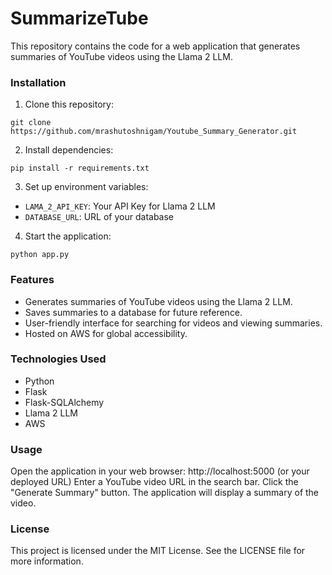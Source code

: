 # SummarizeTube

This repository contains the code for a web application that generates summaries of YouTube videos using the Llama 2
LLM.

### Installation

1. Clone this repository:

```
git clone https://github.com/mrashutoshnigam/Youtube_Summary_Generator.git
```

2. Install dependencies:

```
pip install -r requirements.txt
```

3. Set up environment variables:

* ```LAMA_2_API_KEY```: Your API Key for Llama 2 LLM
* ```DATABASE_URL```: URL of your database

4. Start the application:

```
python app.py
```

### Features

* Generates summaries of YouTube videos using the Llama 2 LLM.
* Saves summaries to a database for future reference.
* User-friendly interface for searching for videos and viewing summaries.
* Hosted on AWS for global accessibility.

### Technologies Used

* Python
* Flask
* Flask-SQLAlchemy
* Llama 2 LLM
* AWS

### Usage

Open the application in your web browser: http://localhost:5000 (or your deployed URL)
Enter a YouTube video URL in the search bar.
Click the "Generate Summary" button.
The application will display a summary of the video.

### License

This project is licensed under the MIT License. See the LICENSE file for more information.
